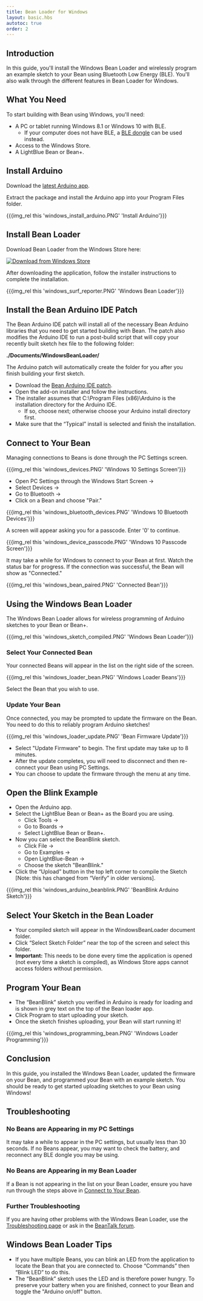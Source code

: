 ```yaml
---
title: Bean Loader for Windows
layout: basic.hbs
autotoc: true
order: 2
---
```


## Introduction

In this guide, you'll install the Windows Bean Loader and wirelessly program an example sketch to your Bean using Bluetooth Low Energy (BLE). You'll also walk through the different features in Bean Loader for Windows. 

## What You Need

To start building with Bean using Windows, you'll need:

* A PC or tablet running Windows 8.1 or Windows 10 with BLE.
  * If your computer does not have BLE, a [BLE dongle](http://punchthrough.myshopify.com/collections/all/products/bluetooth-smart-usb-dongle-iogear) can be used instead.
* Access to the Windows Store.
* A LightBlue Bean or Bean+.

## Install Arduino

Download the [latest Arduino app](https://www.arduino.cc/en/Main/Software).

Extract the package and install the Arduino app into your Program Files folder.

{{{img_rel this 'windows_install_arduino.PNG' 'Install Arduino'}}}

## Install Bean Loader

Download Bean Loader from the Windows Store here:

<a href="https://www.microsoft.com/store/apps/9nblggh0xfmh"><img src="https://assets.windowsphone.com/3698334b-67f7-4013-b07c-d9cf123df4b6/English-get-it-from-MS_InvariantCulture_Default.png" alt="Download from Windows Store"/></a>

After downloading the application, follow the installer instructions to complete the installation.

{{{img_rel this 'windows_surf_reporter.PNG' 'Windows Bean Loader'}}}

## Install the Bean Arduino IDE Patch 

The Bean Arduino IDE patch will install all of the necessary Bean Arduino libraries that you need to get started building with Bean. The patch also modifies the Arduino IDE to run a post-build script that will copy your recently built sketch hex file to the following folder:

**./Documents/WindowsBeanLoader/**

The Arduino patch will automatically create the folder for you after you finish building your first sketch.

* Download the [Bean Arduino IDE patch](http://punchthrough.com/files/bean/loader/windows/WindowsBeanLoader_ArduinoIDEAddOn.zip).
* Open the add-on installer and follow the instructions.
* The installer assumes that C:\Program Files (x86)\Arduino is the installation directory for the Arduino IDE.
  * If so, choose next; otherwise choose your Arduino install directory first.
* Make sure that the “Typical” install is selected and finish the installation. 

## Connect to Your Bean

Managing connections to Beans is done through the PC Settings screen.

{{{img_rel this 'windows_devices.PNG' 'Windows 10 Settings Screen'}}}

* Open PC Settings through the Windows Start Screen ->
* Select Devices ->
* Go to Bluetooth ->
* Click on a Bean and choose "Pair."

{{{img_rel this 'windows_bluetooth_devices.PNG' 'Windows 10 Bluetooth Devices'}}}

A screen will appear asking you for a passcode. Enter '0' to continue.

{{{img_rel this 'windows_device_passcode.PNG' 'Windows 10 Passcode Screen'}}}

It may take a while for Windows to connect to your Bean at first. Watch the status bar for progress. If the connection was successful, the Bean will show as "Connected."

{{{img_rel this 'windows_bean_paired.PNG' 'Connected Bean'}}}

## Using the Windows Bean Loader

The Windows Bean Loader allows for wireless programming of Arduino sketches to your Bean or Bean+.

{{{img_rel this 'windows_sketch_compiled.PNG' 'Windows Bean Loader'}}}

### Select Your Connected Bean

Your connected Beans will appear in the list on the right side of the screen.

{{{img_rel this 'windows_loader_bean.PNG' 'Windows Loader Beans'}}}

Select the Bean that you wish to use.

### Update Your Bean

Once connected, you may be prompted to update the firmware on the Bean. You need to do this to reliably program Arduino sketches!

{{{img_rel this 'windows_loader_update.PNG' 'Bean Firmware Update'}}}

* Select "Update Firmware" to begin. The first update may take up to 8 minutes.
* After the update completes, you will need to disconnect and then re-connect your Bean using PC Settings.
* You can choose to update the firmware through the menu at any time.

## Open the Blink Example

* Open the Arduino app.
* Select the LightBlue Bean or Bean+ as the Board you are using.
  * Click Tools ->
  * Go to Boards -> 
  * Select LightBlue Bean or Bean+. 
* Now you can select the BeanBlink sketch.
  * Click File ->
  * Go to Examples -> 
  * Open LightBlue-Bean ->
  * Choose the sketch "BeanBlink."
* Click the “Upload” button in the top left corner to compile the Sketch [Note: this has changed from “Verify” in older versions].

{{{img_rel this 'windows_arduino_beanblink.PNG' 'BeanBlink Arduino Sketch'}}}

## Select Your Sketch in the Bean Loader
* Your compiled sketch will appear in the WindowsBeanLoader document folder.
* Click “Select Sketch Folder” near the top of the screen and select this folder.
* **Important:** This needs to be done every time the application is opened (not every time a sketch is compiled), as Windows Store apps cannot access folders without permission.

## Program Your Bean

* The “BeanBlink” sketch you verified in Arduino is ready for loading and is shown in grey text on the top of the Bean loader app.
* Click Program to start uploading your sketch.
* Once the sketch finishes uploading, your Bean will start running it!

{{{img_rel this 'windows_programming_bean.PNG' 'Windows Loader Programming'}}}

## Conclusion

In this guide, you installed the Windows Bean Loader, updated the firmware on your Bean, and programmed your Bean with an example sketch. You should be ready to get started uploading sketches to your Bean using Windows!

## Troubleshooting

### No Beans are Appearing in my PC Settings
It may take a while to appear in the PC settings, but usually less than 30 seconds. If no Beans appear, you may want to check the battery, and reconnect any BLE dongle you may be using.

### No Beans are Appearing in my Bean Loader

If a Bean is not appearing in the list on your Bean Loader, ensure you have run through the steps above in [Connect to Your Bean](#connect-to-your-bean).

### Further Troubleshooting
If you are having other problems with the Windows Bean Loader, use the [Troubleshooting page](http://legacy.punchthrough.com/bean/support/troubleshooting/) or ask in the [BeanTalk forum](http://beantalk.punchthrough.com/).

## Windows Bean Loader Tips

* If you have multiple Beans, you can blink an LED from the application to locate the Bean that you are connected to.  Choose “Commands” then “Blink LED” to do this.
* The “BeanBlink” sketch uses the LED and is therefore power hungry. To preserve your battery when you are finished, connect to your Bean and toggle the "Arduino on/off" button.